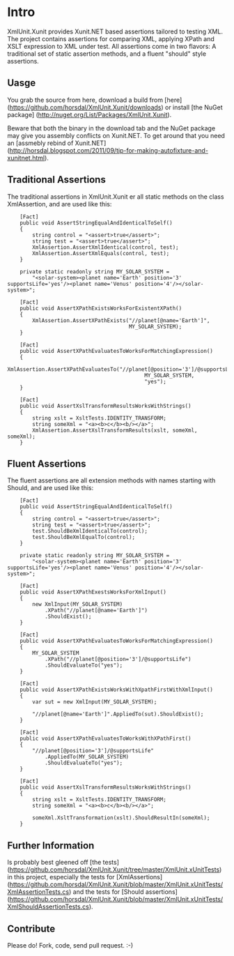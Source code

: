 # Intro #

XmlUnit.Xunit provides Xunit.NET based assertions tailored to testing XML. The project contains assertions for comparing XML, applying XPath and XSLT expression to XML under test. All assertions come in two flavors: A traditional set of static assertion methods, and a fluent "should" style assertions.

## Uasge ##
You grab the source from here, download a build from [here] (https://github.com/horsdal/XmlUnit.Xunit/downloads) or install [the NuGet package] (http://nuget.org/List/Packages/XmlUnit.Xunit).

Beware that both the binary in the download tab and the NuGet package may give you assembly conflicts on Xunit.NET. To get around that you need an [assmebly rebind of Xunit.NET] (http://horsdal.blogspot.com/2011/09/tip-for-making-autofixture-and-xunitnet.html).

## Traditional Assertions ##
The traditional assertions in XmlUnit.Xunit er all static methods on the class XmlAssertion, and are used like this:

        [Fact]
        public void AssertStringEqualAndIdenticalToSelf()
        {
            string control = "<assert>true</assert>";
            string test = "<assert>true</assert>";
            XmlAssertion.AssertXmlIdentical(control, test);
            XmlAssertion.AssertXmlEquals(control, test);
        }

        private static readonly string MY_SOLAR_SYSTEM =
            "<solar-system><planet name='Earth' position='3' supportsLife='yes'/><planet name='Venus' position='4'/></solar-system>";

        [Fact]
        public void AssertXPathExistsWorksForExistentXPath()
        {
            XmlAssertion.AssertXPathExists("//planet[@name='Earth']",
                                           MY_SOLAR_SYSTEM);
        }

		[Fact]
        public void AssertXPathEvaluatesToWorksForMatchingExpression()
        {
            XmlAssertion.AssertXPathEvaluatesTo("//planet[@position='3']/@supportsLife",
                                                MY_SOLAR_SYSTEM,
                                                "yes");
        }
		
		[Fact]
        public void AssertXslTransformResultsWorksWithStrings()
        {
            string xslt = XsltTests.IDENTITY_TRANSFORM;
            string someXml = "<a><b>c</b><b/></a>";
            XmlAssertion.AssertXslTransformResults(xslt, someXml, someXml);
        }

## Fluent Assertions ##
The fluent assertions are all extension methods with names starting with Should, and are used like this:

        [Fact]
        public void AssertStringEqualAndIdenticalToSelf()
        {
            string control = "<assert>true</assert>";
            string test = "<assert>true</assert>";
            test.ShouldBeXmlIdenticalTo(control);
            test.ShouldBeXmlEqualTo(control);
        }

        private static readonly string MY_SOLAR_SYSTEM =
            "<solar-system><planet name='Earth' position='3' supportsLife='yes'/><planet name='Venus' position='4'/></solar-system>";

		[Fact]
        public void AssertXPathExestsWorksForXmlInput()
        {
            new XmlInput(MY_SOLAR_SYSTEM)
                .XPath("//planet[@name='Earth']")
                .ShouldExist();
        }
		
		[Fact]
        public void AssertXPathEvaluatesToWorksForMatchingExpression()
        {
            MY_SOLAR_SYSTEM
                .XPath("//planet[@position='3']/@supportsLife")
                .ShouldEvaluateTo("yes");
        }

        [Fact]
        public void AssertXPathExistsWorksWithXpathFirstWithXmlInput()
        {
            var sut = new XmlInput(MY_SOLAR_SYSTEM);
			
            "//planet[@name='Earth']".AppliedTo(sut).ShouldExist();
        }
		
		[Fact]
        public void AssertXPathEvaluatesToWorksWithXPathFirst()
        {
            "//planet[@position='3']/@supportsLife"
                .AppliedTo(MY_SOLAR_SYSTEM)
                .ShouldEvaluateTo("yes");
        }
		
        [Fact]
        public void AssertXslTransformResultsWorksWithStrings()
        {
            string xslt = XsltTests.IDENTITY_TRANSFORM;
            string someXml = "<a><b>c</b><b/></a>";

            someXml.XsltTransformation(xslt).ShouldResultIn(someXml);
        }

## Further Information ##
Is probably best gleened off [the tests] (https://github.com/horsdal/XmlUnit.Xunit/tree/master/XmlUnit.xUnitTests) in this project, especially the tests for [XmlAssertions] (https://github.com/horsdal/XmlUnit.Xunit/blob/master/XmlUnit.xUnitTests/XmlAssertionTests.cs) and the tests for [Should assertions] (https://github.com/horsdal/XmlUnit.Xunit/blob/master/XmlUnit.xUnitTests/XmlShouldAssertionTests.cs).

## Contribute ##
Please do! Fork, code, send pull request. :-)